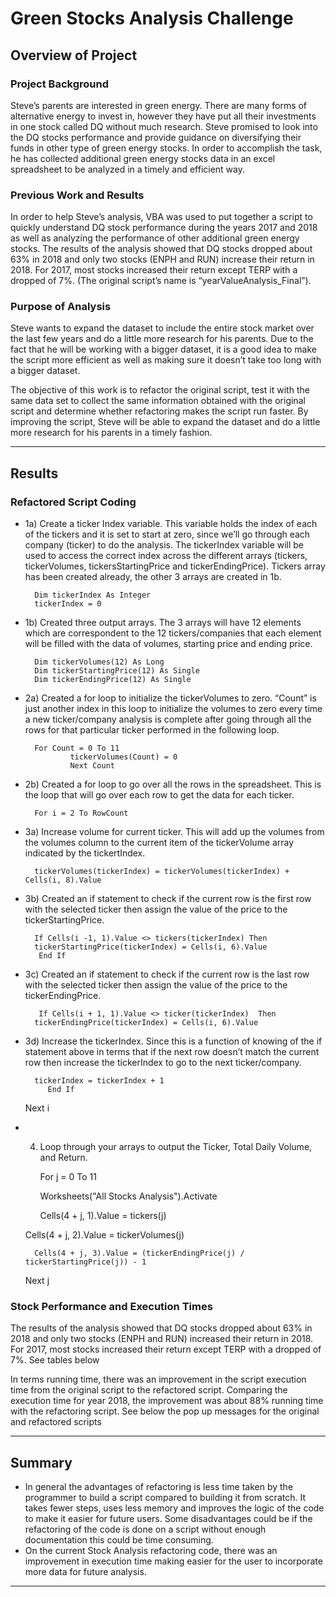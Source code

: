 # Green Stocks Analysis Challenge

## Overview of Project

### Project Background
Steve’s parents are interested in green energy. There are many forms of alternative energy to invest in, however they have put all their investments in one stock called DQ without much research. Steve promised to look into the DQ stocks performance and provide guidance on diversifying their funds in other type of green energy stocks. In order to accomplish the task, he has collected additional green energy stocks data in an excel spreadsheet to be analyzed in a timely and efficient way.
### Previous Work and Results
In order to help Steve’s analysis, VBA was used to put together a script to quickly understand DQ stock performance during the years 2017 and 2018 as well as analyzing the performance of other additional green energy stocks. The results of the analysis showed that DQ stocks dropped about 63% in 2018 and only two stocks (ENPH and RUN) increase their return in 2018. For 2017, most stocks increased their return except TERP with a dropped of 7%. (The original script’s name is “yearValueAnalysis_Final”).
### Purpose of Analysis
Steve wants to expand the dataset to include the entire stock market over the last few years and do a little more research for his parents. Due to the fact that he will be working with a bigger dataset, it is a good idea to make the script more efficient as well as making sure it doesn’t take too long with a bigger dataset.

The objective of this work is to refactor the original script, test it with the same data set to collect the same information obtained with the original script and determine whether refactoring makes the script run faster. By improving the script, Steve will be able to expand the dataset and do a little more research for his parents in a timely fashion. 


---
## Results

### Refactored Script Coding
* 1a) Create a ticker Index variable. This variable holds the index of each of the tickers and it is set to start at zero, since we’ll go through each company (ticker) to do the analysis. The tickerIndex variable will be used to access the correct index across the different arrays (tickers, tickerVolumes, tickersStartingPrice and tickerEndingPrice). Tickers array has been created already, the other 3 arrays are created in 1b.

    	Dim tickerIndex As Integer 
		tickerIndex = 0

* 1b) Created three output arrays. The 3 arrays will have 12 elements which are correspondent to the 12 tickers/companies that each element will be filled with the data of volumes, starting price and ending price.

		Dim tickerVolumes(12) As Long
		Dim tickerStartingPrice(12) As Single
		Dim tickerEndingPrice(12) As Single

* 2a) Created a for loop to initialize the tickerVolumes to zero. “Count” is just another index in this loop to initialize the volumes to zero every time a new ticker/company analysis is complete after going through all the rows for that particular ticker performed in the following loop.
    	
		For Count = 0 To 11
        		tickerVolumes(Count) = 0
            	Next Count


* 2b) Created a for loop to go over all the rows in the spreadsheet. This is the loop that will go over each row to get the data for each ticker.

		For i = 2 To RowCount

* 3a) Increase volume for current ticker. This will add up the volumes from the volumes column to the current item of the tickerVolume array indicated by the tickertIndex.

		tickerVolumes(tickerIndex) = tickerVolumes(tickerIndex) + Cells(i, 8).Value

* 3b) Created an if statement to check if the current row is the first row with the selected ticker then assign the value of the price to the tickerStartingPrice.
 
       	If Cells(i -1, 1).Value <> tickers(tickerIndex) Then
		tickerStartingPrice(tickerIndex) = Cells(i, 6).Value
         End If

* 3c) Created an if statement to check if the current row is the last row with the selected ticker then assign the value of the price to the tickerEndingPrice.
 
         If Cells(i + 1, 1).Value <> ticker(tickerIndex)  Then
		tickerEndingPrice(tickerIndex) = Cells(i, 6).Value


* 3d) Increase the tickerIndex. Since this is a function of knowing of the if statement above in terms that if the next row doesn’t match the current row then increase the tickerIndex to go to the next ticker/company.

		tickerIndex = tickerIndex + 1
           End If
        	
	Next i

* 4) Loop through your arrays to output the Ticker, Total Daily Volume, and Return.
    
        For j = 0 To 11
    
       Worksheets("All Stocks Analysis").Activate
       
		Cells(4 + j, 1).Value = tickers(j)
	    
	Cells(4 + j, 2).Value = tickerVolumes(j)
	
		Cells(4 + j, 3).Value = (tickerEndingPrice(j) / tickerStartingPrice(j)) - 1
  
    Next j

### Stock Performance and Execution Times
The results of the analysis showed that DQ stocks dropped about 63% in 2018 and only two stocks (ENPH and RUN) increased their return in 2018. For 2017, most stocks increased their return except TERP with a dropped of 7%. See tables below


In terms running time, there was an improvement in the script execution time from the original script to the refactored script. Comparing the execution time for year 2018, the improvement was about 88% running time with the refactoring script. See below the pop up messages for the original and refactored scripts



---
## Summary

* In general the advantages of refactoring is less time taken by the programmer to build a script compared to building it from scratch. It takes fewer steps, uses less memory and improves the logic of the code to make it easier for future users. Some disadvantages could be if the refactoring of the code is done on a script without enough documentation this could be time consuming.
* On the current Stock Analysis refactoring code, there was an improvement in execution time making easier for the user to incorporate more data for future analysis.

---
